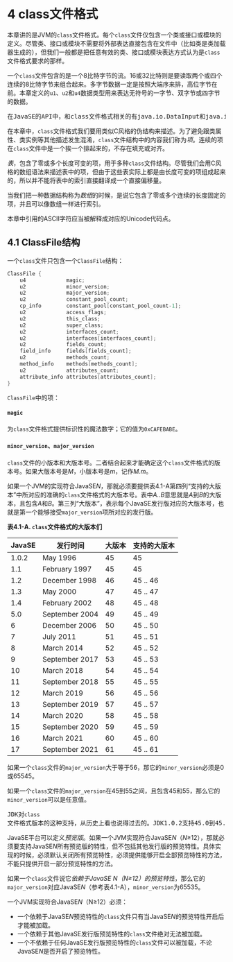 # 4 class文件格式

本章讲的是JVM的`class`文件格式。每个`class`文件仅包含一个类或接口或模块的定义。尽管类、接口或模块不需要将外部表达直接包含在文件中（比如类是类加载器生成的），但我们一般都是把任意有效的类、接口或模块表达方式认为是`class`文件格式要求的那样。

一个`class`文件包含的是一个8比特字节的流。16或32比特则是要读取两个或四个连续的8比特字节来组合起来。多字节数据一定是按照大端序来排，高位字节在前。本章定义的`u1`、`u2`和`u4`数据类型用来表达无符号的一字节、双字节或四字节的数据。

<pre>在JavaSE的API中，和class文件格式相关的有java.io.DataInput和java.io.DataOutput，以及java.io.DataInputStream和java.io.DataOutputStream。比如u1、u2、u4类型的值可以用java.io.DataInput接口中的readUnsignedByte、readUnsignedShort、readInt方法来获取。</pre>

在本章中，`class`文件格式我们要用类似C风格的伪结构来描述。为了避免跟类属性、类实例等其他描述发生混淆，`class`文件结构中的内容我们称为*项*。连续的项在`class`文件中是一个挨一个排起来的，不存在填充或对齐。

*表*，包含了零或多个长度可变的项，用于多种`class`文件结构。尽管我们会用C风格的数组语法来描述表中的项，但由于这些表实际上都是由长度可变的项组成起来的，所以并不能将表中的索引直接翻译成一个直接偏移量。

当我们把一种数据结构称为*数组*的时候，是说它包含了零或多个连续的长度固定的项，并且可以像数组一样进行索引。

本章中引用的ASCII字符应当被解释成对应的Unicode代码点。

## 4.1 ClassFile结构

一个`class`文件只包含一个`ClassFile`结构：

```c
ClassFile {
    u4             magic;
    u2             minor_version;
    u2             major_version;
    u2             constant_pool_count;
    cp_info        constant_pool[constant_pool_count-1];
    u2             access_flags;
    u2             this_class;
    u2             super_class;
    u2             interfaces_count;
    u2             interfaces[interfaces_count];
    u2             fields_count;
    field_info     fields[fields_count];
    u2             methods_count;
    method_info    methods[methods_count];
    u2             attributes_count;
    attribute_info attributes[attributes_count];
}
```

`ClassFile`中的项：

#### `magic`

为`class`文件格式提供标识性的魔法数字；它的值为`0xCAFEBABE`。

#### `minor_version`、`major_version`

`class`文件的小版本和大版本号。二者结合起来才能确定这个`class`文件格式的版本号。如果大版本号是*M*，小版本号是*m*，记作*M.m*。

如果一个JVM的实现符合JavaSE*N*，那就必须要提供表4.1-A第四列“支持的大版本”中所对应的准确的`class`文件格式的大版本号。表中*A..B*意思就是*A*到*B*的大版本，且包含*A*和*B*。第三列“大版本”，表示每个JavaSE发行版对应的大版本号，也就是第一个能够接受`major_version`项所对应的发行版。

**表4.1-A. `class`文件格式的大版本们**

|**JavaSE**|**发行时间**|**大版本**|**支持的大版本**|
|-|-|-|-|
|1.0.2|May 1996|45|45
|1.1|February 1997|45|45
|1.2|December 1998|46|45 .. 46
|1.3|May 2000|47|45 .. 47
|1.4|February 2002|48|45 .. 48
|5.0|September 2004|49|45 .. 49
|6|December 2006|50|45 .. 50
|7|July 2011|51|45 .. 51
|8|March 2014|52|45 .. 52
|9|September 2017|53|45 .. 53
|10|March 2018|54|45 .. 54
|11|September 2018|55|45 .. 55
|12|March 2019|56|45 .. 56
|13|September 2019|57|45 .. 57
|14|March 2020|58|45 .. 58
|15|September 2020|59|45 .. 59
|16|March 2021|60|45 .. 60
|17|September 2021|61|45 .. 61

如果一个`class`文件的`major_version`大于等于56，那它的`minor_version`必须是0或65545。

如果一个`class`文件的`major_version`在45到55之间，且包含45和55，那么它的`minor_version`可以是任意值。

<pre>JDK对<code>class</code>文件格式版本的这种支持，从历史上看也说得过去的。JDK1.0.2支持45.0到45.3。JDK1.1支持45.0到45.65535。JDK1.2支持的大版本是46，对应的小版本只支持0。后来的JDK延续了这种规则，每次引入一个新的大版本（47、48等等）但小版本只有一个0。最后，随着JavaSE12预览版（见下方）的出现，赋予了小版本号的标准角色，因此JDK12支持的大版本号56对应的小版本号是0<i>和</i>65535。后续JDK引入的版本就都是<i>N</i>.0和<i>N</i>.65535。比如JDK13支持57.0和57.65535。</pre>

JavaSE平台可以定义*预览版*。如果一个JVM实现符合JavaSE*N*（*N*≥12），那就必须要支持JavaSE*N*所有预览版的特性，但不包括其他发行版的预览特性。具体实现的时候，必须默认关闭所有预览特性，必须提供能够开启全部预览特性的方法，不能只提供开启一部分预览特性的方法。

如果一个`class`文件说它*依赖于JavaSE N（N≥12）的预览特性*，那么它的`major_version`对应JavaSE*N*（参考表4.1-A），`minor_version`为65535。

一个JVM实现符合JavaSE*N*（N≥12）必须：

- 一个依赖于JavaSE*N*预览特性的`class`文件只有当JavaSE*N*的预览特性开启后才能被加载。
- 一个依赖于其他JavaSE发行版预览特性的`class`文件绝对无法被加载。
- 一个不依赖于任何JavaSE发行版预览特性的`class`文件可以被加载，不论JavaSE*N*是否开启了预览特性。